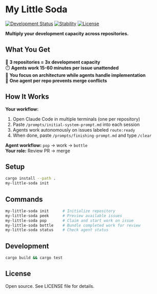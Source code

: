 # My Little Soda

[![Development Status](https://img.shields.io/badge/status-early%20alpha-orange)](https://github.com/johnhkchen/my-little-soda)
[![Stability](https://img.shields.io/badge/stability-experimental-red)](https://github.com/johnhkchen/my-little-soda)
[![License](https://img.shields.io/badge/license-open%20source-blue)](LICENSE)

**Multiply your development capacity across repositories.**

## What You Get

🚀 **3 repositories = 3x development capacity**  
⏱️ **Agents work 15-60 minutes per issue unattended**  
🧠 **You focus on architecture while agents handle implementation**  
🔄 **One agent per repo prevents merge conflicts**

## How It Works

**Your workflow:**
1. Open Claude Code in multiple terminals (one per repository)
2. Paste `/prompts/initial-system-prompt.md` into each session  
3. Agents work autonomously on issues labeled `route:ready`
4. When done, paste `/prompts/finishing-prompt.md` and type `/clear`

**Agent workflow:** `pop` → work → `bottle`  
**Your role:** Review PR → merge

## Setup

```bash
cargo install --path .
my-little-soda init
```

## Commands

```bash
my-little-soda init      # Initialize repository
my-little-soda peek      # Preview available issues  
my-little-soda pop       # Claim and start work on issue
my-little-soda bottle    # Bundle completed work for review
my-little-soda status    # Check agent status
```

## Development

```bash
cargo build && cargo test
```

## License

Open source. See LICENSE file for details.